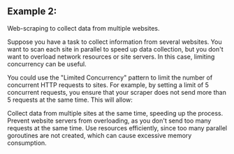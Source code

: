 ## Example 2:

Web-scraping to collect data from multiple websites.

Suppose you have a task to collect information from several websites. You want to scan each site in parallel to speed up data collection, but you don't want to overload network resources or site servers. In this case, limiting concurrency can be useful.

You could use the "Limited Concurrency" pattern to limit the number of concurrent HTTP requests to sites. For example, by setting a limit of 5 concurrent requests, you ensure that your scraper does not send more than 5 requests at the same time. This will allow:

Collect data from multiple sites at the same time, speeding up the process.
Prevent website servers from overloading, as you don't send too many requests at the same time.
Use resources efficiently, since too many parallel goroutines are not created, which can cause excessive memory consumption.